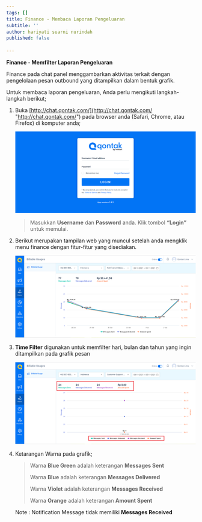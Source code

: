```yaml
---
tags: []
title: Finance - Membaca Laporan Pengeluaran
subtitle: ''
author: hariyati suarni nurindah
published: false

---
```

**Finance - Memfilter Laporan Pengeluaran**

Finance pada chat panel  menggambarkan aktivitas terkait dengan pengelolaan pesan outbound yang ditampilkan dalam bentuk grafik.

Untuk membaca laporan pengeluaran, Anda perlu mengikuti langkah-langkah berikut;

1. Buka [http://chat.qontak.com/](http://chat.qontak.com/ "http://chat.qontak.com/") pada browser anda (Safari, Chrome, atau Firefox) di komputer anda;

   ![](/uploads/login-qontak-c.png)

   > Masukkan **Username** dan **Password** anda. Klik tombol **“Login”** untuk memulai.
2. Berikut merupakan tampilan web yang muncul setelah anda mengklik menu finance dengan fitur-fitur yang disediakan.

   ![](/uploads/finance.PNG)
3. **Time Filter** digunakan untuk memfilter hari, bulan dan tahun yang ingin ditampilkan pada grafik pesan

   ![](/uploads/finance2-1.PNG)
4. Ketarangan Warna pada grafik;

   > Warna **Blue Green** adalah keterangan **Messages Sent**
   >
   > Warna **Blue** adalah keterangan **Messages Delivered**
   >
   > Warna **Violet** adalah keterangan **Messages Received**
   >
   > Warna **Orange** adalah keterangan **Amount Spent**

   Note : Notification Message tidak memiliki **Messages Received**